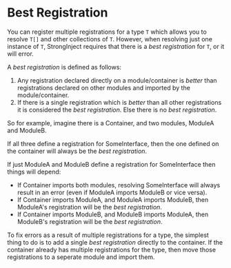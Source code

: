 # Best Registration

You can register multiple registrations for a type `T` which allows you to resolve `T[]` and other collections of `T`. However, when resolving just one instance of `T`, StrongInject requires that there is a *best registration* for `T`, or it will error.

A *best registration* is defined as follows:

1. Any registration declared directly on a module/container is *better* than registrations declared on other modules and imported by the module/container.
2. If there is a single registration which is *better* than all other registrations it is considered the *best registration*. Else there is no *best registration*.

So for example, imagine there is a Container, and two modules, ModuleA and ModuleB.

If all three define a registration for SomeInterface, then the one defined on the container will always be the *best registration*.

If just ModuleA and ModuleB define a registration for SomeInterface then things will depend:

- If Container imports both modules, resolving SomeInterface will always result in an error (even if ModuleA imports ModuleB or vice versa).
- If Container imports ModuleA, and ModuleA imports ModuleB, then ModuleA's registration will be the *best registration*.
- If Container imports ModuleB, and ModuleB imports ModuleA, then ModuleB's registration will be the *best registration*.

To fix errors as a result of multiple registrations for a type, the simplest thing to do is to add a single *best registration* directly to the container. If the container already has multiple registrations for the type, then move those registrations to a seperate module and import them.
